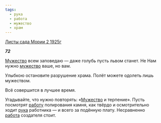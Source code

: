 ```yaml
---
tags:
  - рука
  - работа
  - мужество
  - храм
---
```

[Листы сада Мории 2 1925г](https://127.0.0.1:4002/agni/1925)

___72___

[Мужество](../../../tags/#[мужество](../../../tags/#мужество)) всем заповедаю — даже голубь пусть львом станет. Не Нам нужно [мужество](../../../tags/#мужество) ваше, но вам.   

Улыбкою остановите разрушение храма. Полёт можете одолеть лишь мужеством.   

Всё совершится в лучшее время.   

Угадывайте, что нужно повторять: «[Мужество](../../../tags/#[мужество](../../../tags/#мужество)) и терпение». Пусть посмотрят [работу](../../../tags/#[работа](../../../tags/#работа)) полирования камня, как твёрдо и осмотрительно ходит [рука](../../../tags/#рука) работника — и всего за подённую плату. Несравненно [работа](../../../tags/#работа) создателя стоит.   

